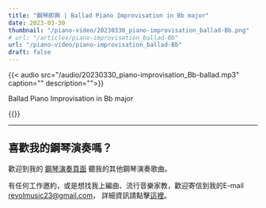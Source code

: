 ```yaml
---
title: "鋼琴即興 | Ballad Piano Improvisation in Bb major"
date: 2023-03-30
thumbnail: "/piano-video/20230330_piano-improvisation_ballad-Bb.png"
# url: "/articles/piano-improvisation_ballad-Bb"
url: "/piano-video/piano-improvisation_ballad-Bb"
draft: false
---
```


{{< audio src="/audio/20230330_piano-improvisation_Bb-ballad.mp3" caption="" description="">}}

Ballad Piano Improvisation in Bb major

{{<youtube t2xIve7NZMw>}}

---

## 喜歡我的鋼琴演奏嗎？

歡迎到我的 [鋼琴演奏頁面](/portfolio/arrangement/piano-video) 聽我的其他鋼琴演奏歌曲。

有任何工作邀約，或是想找我上編曲、流行音樂家教，歡迎寄信到我的E-mail <revolmusic23@gmail.com>，
詳細資訊請點擊[這裡](/about)。
